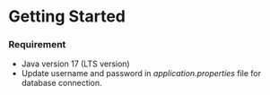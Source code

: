 # Getting Started

### Requirement
* Java version 17 (LTS version)
* Update username and password in <i>application.properties</i> file for database connection.
